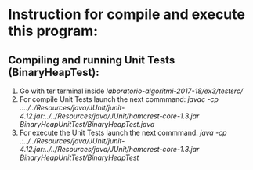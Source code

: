 # Instruction for compile and execute this program:

## Compiling and running Unit Tests (BinaryHeapTest):
1. Go with ter terminal inside *laboratorio-algoritmi-2017-18/ex3/testsrc/*
2. For compile Unit Tests launch the next commmand:
*javac -cp .:../../Resources/java/JUnit/junit-4.12.jar:../../Resources/java/JUnit/hamcrest-core-1.3.jar BinaryHeapUnitTest/BinaryHeapTest.java*
3. For execute the Unit Tests launch the next commmand:
*java -cp .:../../Resources/java/JUnit/junit-4.12.jar:../../Resources/java/JUnit/hamcrest-core-1.3.jar BinaryHeapUnitTest/BinaryHeapTest*